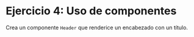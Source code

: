 # Ejercicio 4: Uso de componentes

Crea un componente `Header` que renderice un encabezado con un título.